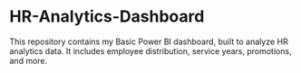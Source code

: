 # HR-Analytics-Dashboard
This repository contains my Basic Power BI dashboard, built to analyze HR analytics data. It includes employee distribution, service years, promotions, and more. 
